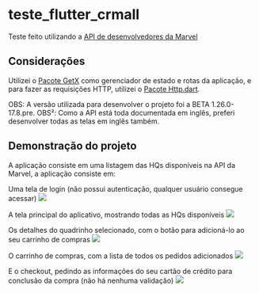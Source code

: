 # teste_flutter_crmall

Teste feito utilizando a [API de desenvolvedores da Marvel](https://developer.marvel.com)

## Considerações

Utilizei o [Pacote GetX](https://pub.dev/packages/get) como gerenciador de estado e rotas da aplicação, e para fazer as requisições HTTP, utilizei o [Pacote Http.dart](https://pub.dev/packages/http). 

OBS: A versão utilizada para desenvolver o projeto foi a BETA 1.26.0-17.8.pre.
OBS²: Como a API está toda documentada em inglês, preferi desenvolver todas as telas em inglês também.

## Demonstração do projeto

A aplicação consiste em uma listagem das HQs disponíveis na API da Marvel, a aplicação consiste em:

Uma tela de login (não possui autenticação, qualquer usuário consegue acessar)
![](/screenshots/login.png)

A tela principal do aplicativo, mostrando todas as HQs disponíveis
![](/screenshots/lista_quadrinhos.png)

Os detalhes do quadrinho selecionado, com o botão para adicioná-lo ao seu carrinho de compras
![](/screenshots/detalhes_quadrinho.png)

O carrinho de compras, com a lista de todos os pedidos adicionados
![](/screenshots/carrinho_compras.png)

E o checkout, pedindo as informações do seu cartão de crédito para conclusão da compra (não há nenhuma validação)
![](/screenshots/checkout.png)




